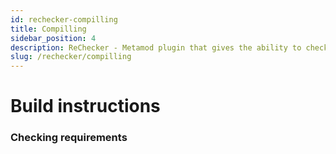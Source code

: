 ```yaml
---
id: rechecker-compilling
title: Compilling
sidebar_position: 4
description: ReChecker - Metamod plugin that gives the ability to check client files by their name and md5 hash.
slug: /rechecker/compilling
---
```


<head>
  <title>ReChecker: Compilling | ReHLDS</title>
</head>

# Build instructions

### Checking requirements
